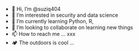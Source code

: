 - 👋 Hi, I’m @suziq404
- 👀 I’m interested in security and data science
- 🌱 I’m currently learning Python, R, 
- 💞️ I’m looking to collaborate on learning new things
- 📫 How to reach me ... xxx
- 🏕 The outdoors is cool ...

<!---
suziq404/suziq404 is a ✨ special ✨ repository because its `README.md` (this file) appears on your GitHub profile.
You can click the Preview link to take a look at your changes.
--->

